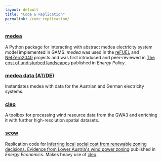 ```yaml
---
layout: default
title: "Code & Replication"
permalink: /code_replication/
---
```


### [medea](https://github.com/inwe-boku/medea)
   A Python package for interacting with abstract medea electricity system model implemented in GAMS.
   _medea_ was used in the [reFUEL](https://refuel.world) and [NetZero2040](www.etzero2040.at) projects
   and was first introduced and peer-reviewed in [The cost of undisturbed landscapes](https://doi.org/10.1016/j.enpol.2021.112617)
   published in *Energy Policy*.

### [medea data (AT/DE)](https://github.com/inwe-boku/medea_data_atde)
   Instantiates medea with data for the Austrian and German electricity systems.

### [cleo](https://github.com/sebwehrle/cleo)  
   A toolbox for processing wind resource data from the GWA3 and enriching it with further high-resolution spatial datasets.

### [scow](https://github.com/inwe-boku/scow)  
   Replication code for [Inferring local social cost from renewable zoning decisions. 
   Evidence from Lower Austria's wind power zoning](https://doi.org/10.1016/j.eneco.2024.107865) published in
   *Energy Economics*. Makes heavy use of [cleo](#cleo-)

